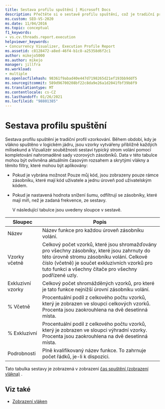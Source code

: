 ```yaml
---
title: Sestava profilu spuštění | Microsoft Docs
description: Přečtěte si o sestavě profilu spuštění, což je tradiční profil vzorkování v rozšíření Vizualizátor souběžnosti pro Visual Studio.
ms.custom: SEO-VS-2020
ms.date: 11/04/2016
ms.topic: conceptual
f1_keywords:
- vs.cv.threads.report.execution
helpviewer_keywords:
- Concurrency Visualizer, Execution Profile Report
ms.assetid: c8128472-a8ed-46f4-b1c8-a25358d6f2c1
author: mikejo5000
ms.author: mikejo
manager: jillfra
ms.workload:
- multiple
ms.openlocfilehash: 98361f9abad40e447d7198265d21ef193bb9ddf5
ms.sourcegitcommit: 589d96700208bf22c8da9e26a1d2041fbf39b8f9
ms.translationtype: MT
ms.contentlocale: cs-CZ
ms.lasthandoff: 01/26/2021
ms.locfileid: "98801385"
---
```

# <a name="execution-profile-report"></a>Sestava profilu spuštění
Sestava profilu spuštění je tradiční profil vzorkování. Během období, kdy je vlákno spuštěno v logickém jádru, jsou vzorky vytvářeny přibližně každých milisekund a Vizualizér souběžnosti sestaví typický strom volání pomocí kompletování nahromaděné sady vzorových zásobníků. Data v této tabulce mohou být ovlivněna aktuálním časovým rozsahem a skrytými vlákny a těmito filtry, které mohou být aplikovány:

- Pokud je vybrána možnost Pouze můj kód, jsou zobrazeny pouze rámce zásobníku, které mají kód uživatele a jednu úroveň pod uživatelským kódem.

- Pokud je nastavená hodnota snížení šumu, odfiltrují se zásobníky, které mají míň, než je zadaná frekvence, ze sestavy.

  V následující tabulce jsou uvedeny sloupce v sestavě.

|Sloupec|Popis|
|------------|-----------------|
|Název|Název funkce pro každou úroveň zásobníku volání.|
|Vzorky včetně|Celkový počet vzorků, které jsou shromažďovány pro všechny zásobníky, které jsou zahrnuty do této úrovně stromu zásobníku volání. Celkové číslo (včetně) je součet exkluzivních vzorků pro tuto funkci a všechny čítače pro všechny podřízené uzly.|
|Exkluzivní vzorky|Celkový počet shromážděných vzorků, pro které je tato funkce nejnižší úrovní zásobníku volání.|
|% Včetně|Procentuální podíl z celkového počtu vzorků, který je zobrazen ve sloupci celkových vzorků. Procenta jsou zaokrouhlena na dvě desetinná místa.|
|% Exkluzivní|Procentuální podíl z celkového počtu vzorků, který je zobrazen ve sloupci výhradní vzorky. Procenta jsou zaokrouhlena na dvě desetinná místa.|
|Podrobnosti|Plně kvalifikovaný název funkce. To zahrnuje počet řádků, je-li k dispozici.|

 Tato tabulka sestavy je zobrazená v zobrazení [čas spuštění (zobrazení vlákna)](../profiling/execution-time-threads-view.md) .

## <a name="see-also"></a>Viz také
- [Zobrazení vláken](../profiling/threads-view-parallel-performance.md)
